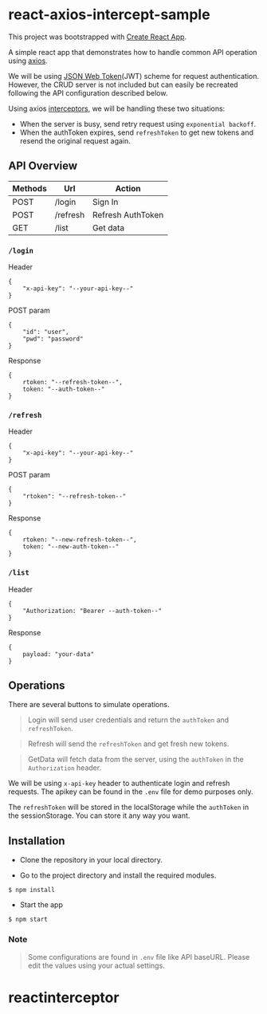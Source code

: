 react-axios-intercept-sample
==========================

This project was bootstrapped with [Create React App](https://github.com/facebook/create-react-app).

A simple react app that demonstrates how to handle common API operation using [axios](https://axios-http.com).

We will be using [JSON Web Token](https://jwt.io)(JWT) scheme for request authentication. 
However, the CRUD server is not included but can easily be recreated following the API configuration described below.

Using axios [interceptors](https://axios-http.com/docs/interceptors), we will be handling these two situations:

* When the server is busy, send retry request using `exponential backoff`.
* When the authToken expires, send `refreshToken` to get new tokens and resend the original request again.


## API Overview

| **Methods** | **Url**    | **Action**        |
|-------------|------------|-------------------|
| POST        | /login     | Sign In           |
| POST        | /refresh   | Refresh AuthToken |
| GET         | /list      | Get data          |


### `/login`

Header
```
{
    "x-api-key": "--your-api-key--"
}
```

POST param
```
{
    "id": "user",
    "pwd": "password"
}
```

Response
```
{
    rtoken: "--refresh-token--",
    token: "--auth-token--"
}
```


### `/refresh`

Header
```
{
    "x-api-key": "--your-api-key--"
}
```

POST param
```
{
    "rtoken": "--refresh-token--"
}
```

Response
```
{
    rtoken: "--new-refresh-token--",
    token: "--new-auth-token--"
}
```


### `/list`

Header
```
{
    "Authorization: "Bearer --auth-token--"
}
```

Response
```
{
    payload: "your-data"
}
```

## Operations

There are several buttons to simulate operations.

> Login will send user credentials and return the `authToken` and `refreshToken`.

> Refresh will send the `refreshToken` and get fresh new tokens.

> GetData will fetch data from the server, using the `authToken` in the `Authorization` header.


We will be using `x-api-key` header to authenticate login and refresh requests.
The apikey can be found in the `.env` file for demo purposes only.

The `refreshToken` will be stored in the localStorage while the `authToken` in the sessionStorage.
You can store it any way you want.

## Installation

* Clone the repository in your local directory.

* Go to the project directory and install the required modules.

~~~
$ npm install
~~~

* Start the app

~~~
$ npm start
~~~

### Note

> Some configurations are found in `.env` file like API baseURL.
> Please edit the values using your actual settings.

# reactinterceptor
